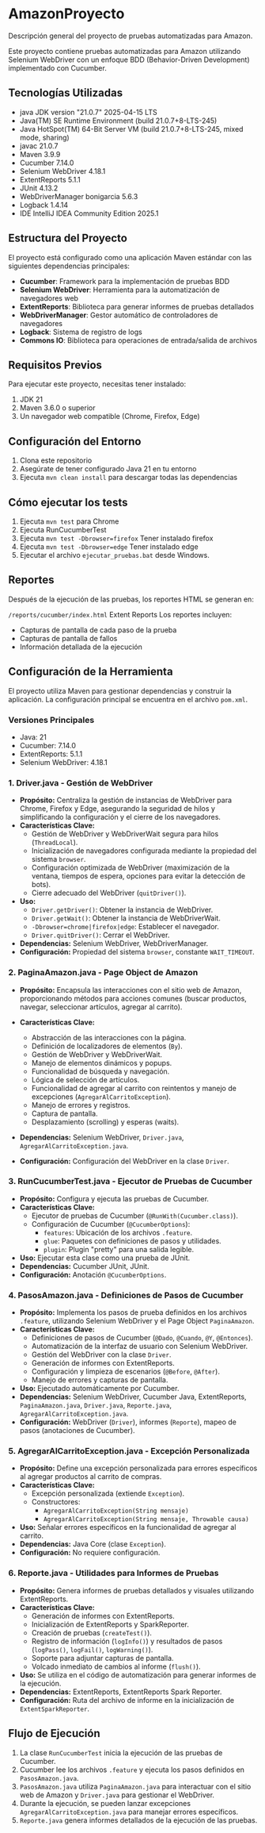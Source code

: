 # AmazonProyecto
Descripción general del proyecto de pruebas automatizadas para Amazon.

Este proyecto contiene pruebas automatizadas para Amazon utilizando Selenium WebDriver con un enfoque BDD (Behavior-Driven Development) implementado con Cucumber.

## Tecnologías Utilizadas

- java JDK version "21.0.7" 2025-04-15 LTS
- Java(TM) SE Runtime Environment (build 21.0.7+8-LTS-245)
- Java HotSpot(TM) 64-Bit Server VM (build 21.0.7+8-LTS-245, mixed mode, sharing)
- javac 21.0.7
- Maven  3.9.9
- Cucumber 7.14.0
- Selenium WebDriver 4.18.1
- ExtentReports 5.1.1
- JUnit 4.13.2
- WebDriverManager bonigarcia 5.6.3
- Logback 1.4.14
- IDE IntelliJ IDEA Community Edition 2025.1

## Estructura del Proyecto

El proyecto está configurado como una aplicación Maven estándar con las siguientes dependencias principales:

- **Cucumber**: Framework para la implementación de pruebas BDD
- **Selenium WebDriver**: Herramienta para la automatización de navegadores web
- **ExtentReports**: Biblioteca para generar informes de pruebas detallados
- **WebDriverManager**: Gestor automático de controladores de navegadores
- **Logback**: Sistema de registro de logs
- **Commons IO**: Biblioteca para operaciones de entrada/salida de archivos

## Requisitos Previos

Para ejecutar este proyecto, necesitas tener instalado:

1. JDK 21
2. Maven 3.6.0 o superior
3. Un navegador web compatible (Chrome, Firefox, Edge)

## Configuración del Entorno

1. Clona este repositorio
2. Asegúrate de tener configurado Java 21 en tu entorno
3. Ejecuta `mvn clean install` para descargar todas las dependencias

## Cómo ejecutar los tests
1. Ejecuta `mvn test` para Chrome
2. Ejecuta RunCucumberTest 
3. Ejecuta `mvn test -Dbrowser=firefox` Tener instalado firefox
4. Ejecuta `mvn test -Dbrowser=edge` Tener instalado edge
5. Ejecutar el archivo `ejecutar_pruebas.bat` desde Windows.
   

## Reportes

Después de la ejecución de las pruebas, los reportes HTML se generan en:

`/reports/cucumber/index.html`
Extent Reports
Los reportes incluyen:
- Capturas de pantalla de cada paso de la prueba
- Capturas de pantalla de fallos
- Información detallada de la ejecución

## Configuración de la Herramienta

El proyecto utiliza Maven para gestionar dependencias y construir la aplicación. La configuración principal se encuentra en el archivo `pom.xml`.

### Versiones Principales

- Java: 21
- Cucumber: 7.14.0
- ExtentReports: 5.1.1
- Selenium WebDriver: 4.18.1

### 1.  Driver.java - Gestión de WebDriver

* **Propósito:** Centraliza la gestión de instancias de WebDriver para Chrome, Firefox y Edge, asegurando la seguridad de hilos y simplificando la configuración y el cierre de los navegadores.
* **Características Clave:**
    * Gestión de WebDriver y WebDriverWait segura para hilos (`ThreadLocal`).
    * Inicialización de navegadores configurada mediante la propiedad del sistema `browser`.
    * Configuración optimizada de WebDriver (maximización de la ventana, tiempos de espera, opciones para evitar la detección de bots).
    * Cierre adecuado del WebDriver (`quitDriver()`).
* **Uso:**
    * `Driver.getDriver()`:  Obtener la instancia de WebDriver.
    * `Driver.getWait()`: Obtener la instancia de WebDriverWait.
    * `-Dbrowser=chrome|firefox|edge`:  Establecer el navegador.
    * `Driver.quitDriver()`:  Cerrar el WebDriver.
* **Dependencias:** Selenium WebDriver, WebDriverManager.
* **Configuración:** Propiedad del sistema `browser`, constante `WAIT_TIMEOUT`.

### 2.  PaginaAmazon.java - Page Object de Amazon

* **Propósito:** Encapsula las interacciones con el sitio web de Amazon, proporcionando métodos para acciones comunes (buscar productos, navegar, seleccionar artículos, agregar al carrito).
* **Características Clave:**
    * Abstracción de las interacciones con la página.
    * Definición de localizadores de elementos (`By`).
    * Gestión de WebDriver y WebDriverWait.
    * Manejo de elementos dinámicos y popups.
    * Funcionalidad de búsqueda y navegación.
    * Lógica de selección de artículos.
    * Funcionalidad de agregar al carrito con reintentos y manejo de excepciones (`AgregarAlCarritoException`).
    * Manejo de errores y registros.
    * Captura de pantalla.
    * Desplazamiento (scrolling) y esperas (waits).

* **Dependencias:** Selenium WebDriver, `Driver.java`, `AgregarAlCarritoException.java`.
* **Configuración:** Configuración del WebDriver en la clase `Driver`.

### 3.  RunCucumberTest.java - Ejecutor de Pruebas de Cucumber

* **Propósito:** Configura y ejecuta las pruebas de Cucumber.
* **Características Clave:**
    * Ejecutor de pruebas de Cucumber (`@RunWith(Cucumber.class)`).
    * Configuración de Cucumber (`@CucumberOptions`):
        * `features`:  Ubicación de los archivos `.feature`.
        * `glue`:  Paquetes con definiciones de pasos y utilidades.
        * `plugin`:  Plugin "pretty" para una salida legible.
* **Uso:** Ejecutar esta clase como una prueba de JUnit.
* **Dependencias:** Cucumber JUnit, JUnit.
* **Configuración:** Anotación `@CucumberOptions`.

### 4.  PasosAmazon.java - Definiciones de Pasos de Cucumber

* **Propósito:** Implementa los pasos de prueba definidos en los archivos `.feature`, utilizando Selenium WebDriver y el Page Object `PaginaAmazon`.
* **Características Clave:**
    * Definiciones de pasos de Cucumber (`@Dado`, `@Cuando`, `@Y`, `@Entonces`).
    * Automatización de la interfaz de usuario con Selenium WebDriver.
    * Gestión del WebDriver con la clase `Driver`.
    * Generación de informes con ExtentReports.
    * Configuración y limpieza de escenarios (`@Before`, `@After`).
    * Manejo de errores y capturas de pantalla.
* **Uso:** Ejecutado automáticamente por Cucumber.
* **Dependencias:** Selenium WebDriver, Cucumber Java, ExtentReports, `PaginaAmazon.java`, `Driver.java`, `Reporte.java`, `AgregarAlCarritoException.java`.
* **Configuración:** WebDriver (`Driver`), informes (`Reporte`), mapeo de pasos (anotaciones de Cucumber).

### 5.  AgregarAlCarritoException.java - Excepción Personalizada

* **Propósito:** Define una excepción personalizada para errores específicos al agregar productos al carrito de compras.
* **Características Clave:**
    * Excepción personalizada (extiende `Exception`).
    * Constructores:
        * `AgregarAlCarritoException(String mensaje)`
        * `AgregarAlCarritoException(String mensaje, Throwable causa)`
* **Uso:** Señalar errores específicos en la funcionalidad de agregar al carrito.
* **Dependencias:** Java Core (clase `Exception`).
* **Configuración:** No requiere configuración.

### 6.  Reporte.java - Utilidades para Informes de Pruebas

* **Propósito:** Genera informes de pruebas detallados y visuales utilizando ExtentReports.
* **Características Clave:**
    * Generación de informes con ExtentReports.
    * Inicialización de ExtentReports y SparkReporter.
    * Creación de pruebas (`createTest()`).
    * Registro de información (`logInfo()`) y resultados de pasos (`logPass()`, `logFail()`, `logWarning()`).
    * Soporte para adjuntar capturas de pantalla.
    * Volcado inmediato de cambios al informe (`flush()`).
* **Uso:** Se utiliza en el código de automatización para generar informes de la ejecución.
* **Dependencias:** ExtentReports, ExtentReports Spark Reporter.
* **Configuración:** Ruta del archivo de informe en la inicialización de `ExtentSparkReporter`.

## Flujo de Ejecución

1.  La clase `RunCucumberTest` inicia la ejecución de las pruebas de Cucumber.
2.  Cucumber lee los archivos `.feature` y ejecuta los pasos definidos en `PasosAmazon.java`.
3.  `PasosAmazon.java` utiliza `PaginaAmazon.java` para interactuar con el sitio web de Amazon y `Driver.java` para gestionar el WebDriver.
4.  Durante la ejecución, se pueden lanzar excepciones `AgregarAlCarritoException.java` para manejar errores específicos.
5.  `Reporte.java` genera informes detallados de la ejecución de las pruebas.
